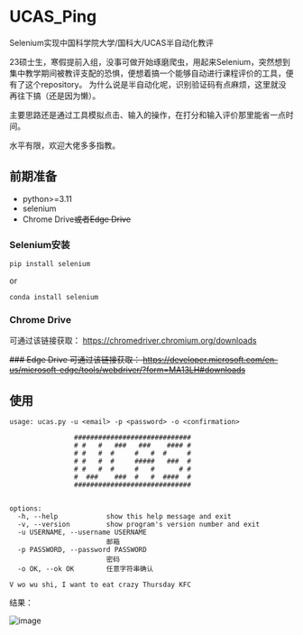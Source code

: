 # UCAS_Ping
Selenium实现中国科学院大学/国科大/UCAS半自动化教评

23硕士生，寒假提前入组，没事可做开始琢磨爬虫，用起来Selenium，突然想到集中教学期间被教评支配的恐惧，便想着搞一个能够自动进行课程评价的工具，便有了这个repository。
为什么说是半自动化呢，识别验证码有点麻烦，这里就没再往下搞（还是因为懒）。

主要思路还是通过工具模拟点击、输入的操作，在打分和输入评价那里能省一点时间。

水平有限，欢迎大佬多多指教。
## 前期准备
- python>=3.11
- selenium
- Chrome Drive~~或者Edge Drive~~
### Selenium安装
```
pip install selenium
```
or
```
conda install selenium
```
### Chrome Drive
可通过该链接获取：
https://chromedriver.chromium.org/downloads 

~~### Edge Drive
可通过该链接获取：
https://developer.microsoft.com/en-us/microsoft-edge/tools/webdriver/?form=MA13LH#downloads~~

## 使用
```
usage: ucas.py -u <email> -p <password> -o <confirmation>

                #############################
                # #   #   ###   ###    #### #
                # #   #  #     #   #  #     #
                # #   #  #     #####   ###  #
                # #   #  #     #   #      # #
                #  ###    ###  #   #  ####  #
                #############################


options:
  -h, --help            show this help message and exit
  -v, --version         show program's version number and exit
  -u USERNAME, --username USERNAME
                        邮箱
  -p PASSWORD, --password PASSWORD
                        密码
  -o OK, --ok OK        任意字符串确认

V wo wu shi, I want to eat crazy Thursday KFC
```
结果：

![image](https://github.com/yf8578/UCAS_Ping/assets/71922803/4e3c9092-d554-4bf3-84cc-78b08dad56cd)

